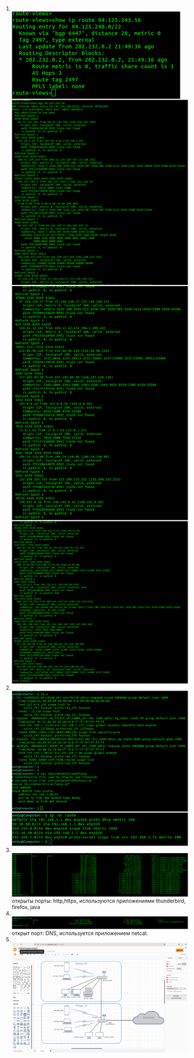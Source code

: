1. <br/>![img_29.png](img_29.png)<br/>
![img_30.png](img_30.png)<br/>
![img_31.png](img_31.png)<br/>
![img_32.png](img_32.png)<br/>
2. <br/>![img_33.png](img_33.png)<br/>
![img_34.png](img_34.png)<br/>
3. <br/>![img_35.png](img_35.png)<br/>
открыты порты: http,https, используются приложениями thunderbird, firefox, java<br/>
4. <br/>![img_36.png](img_36.png)<br/>
открыт порт: DNS, используется приложением netcat.
5. <br/>![img_37.png](img_37.png)<br/>